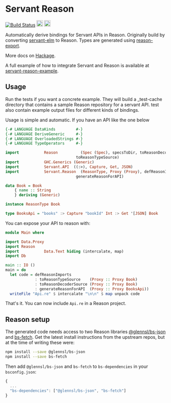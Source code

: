 # Servant Reason

[![Build Status](https://travis-ci.org/abarbu/servant-reason.svg)](https://travis-ci.org/abarbu/servant-reason)
<img src="https://cdn.svgporn.com/logos/reasonml.svg" alt="reason" height="20"/>
<img src="https://www.haskell.org/img/haskell-logo.svg" alt="reason" height="20"/>

Automatically derive bindings for Servant APIs in Reason.  Originally build by
converting [servant-elm](http://hackage.haskell.org/package/servant-elm) to
Reason. Types are generated using
[reason-export](https://github.com/abarbu/reason-export).

More docs on [Hackage](http://hackage.haskell.org/package/servant-reason).

A full example of how to integrate Servant and Reason is available at
[servant-reason-example](https://github.com/abarbu/servant-reason-example).

## Usage

Run the tests if you want a concrete example. They will build a _test-cache
directory that contains a sample Reason repository for a servant API. test also
contain example output files for different kinds of bindings.

Usage is simple and automatic. If you have an API like the one below

```haskell
{-# LANGUAGE DataKinds         #-}
{-# LANGUAGE DeriveGeneric     #-}
{-# LANGUAGE OverloadedStrings #-}
{-# LANGUAGE TypeOperators     #-}

import           Reason          (Spec (Spec), specsToDir, toReasonDecoderSource,
                               toReasonTypeSource)
import           GHC.Generics (Generic)
import           Servant.API  ((:>), Capture, Get, JSON)
import           Servant.Reason  (ReasonType, Proxy (Proxy), defReasonImports,
                               generateReasonForAPI)

data Book = Book
    { name :: String
    } deriving (Generic)

instance ReasonType Book

type BooksApi = "books" :> Capture "bookId" Int :> Get '[JSON] Book
```

You can expose your API to reason with:

```haskell
module Main where

import Data.Proxy
import Reason
import           Data.Text hiding (intercalate, map)
import Db

main :: IO ()
main = do
  let code = defReasonImports
             : toReasonTypeSource    (Proxy :: Proxy Book)
             : toReasonDecoderSource (Proxy :: Proxy Book)
             : generateReasonForAPI  (Proxy :: Proxy BooksApi))
  writeFile "Api.re" $ intercalate "\n\n" $ map unpack code
```

That's it. You can now include `Api.re` in a Reason project.

## Reason setup

The generated code needs access to two Reason libraries
[@glennsl/bs-json](https://github.com/glennsl/bs-json) and
[bs-fetch](https://github.com/reasonml-community/bs-fetch). Get the latest
install instructions from the upstream repos, but at the time of writing these
were:

```sh
npm install --save @glennsl/bs-json
npm install --save bs-fetch
```

Then add `@glennsl/bs-json` and `bs-fetch` to `bs-dependencies` in your `bsconfig.json`:
```js
{
  ...
  "bs-dependencies": ["@glennsl/bs-json", "bs-fetch"]
}
```
